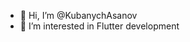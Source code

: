 - 👋 Hi, I’m @KubanychAsanov
- 👀 I’m interested in Flutter development

<!---
KubanychAsanov/KubanychAsanov is a ✨ special ✨ repository because its `README.md` (this file) appears on your GitHub profile.
You can click the Preview link to take a look at your changes.
--->
